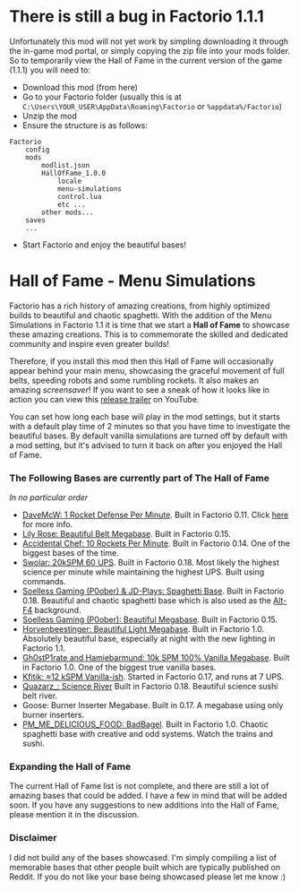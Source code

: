 # There is still a bug in Factorio 1.1.1

Unfortunately this mod will not yet work by simpling downloading it through the in-game mod portal, or simply copying the zip file into your mods folder. So to temporarily view the Hall of Fame in the current version of the game (1.1.1) you will need to:

- Download this mod (from here)
- Go to your Factorio folder (usually this is at `C:\Users\YOUR_USER\AppData\Roaming\Factorio` or `%appdata%/Factorio`)
- Unzip the mod
- Ensure the structure is as follows: 

```
Factorio 
    config
    mods
        modlist.json
        HallOfFame_1.0.0
            locale
            menu-simulations
            control.lua
            etc ...
        other mods...
    saves
    ...
```

- Start Factorio and enjoy the beautiful bases!

# Hall of Fame - Menu Simulations

Factorio has a rich history of amazing creations, from highly optimized builds to beautiful and chaotic spaghetti. With the addition of the Menu Simulations in Factorio 1.1 it is time that we start a **Hall of Fame** to showcase these amazing creations. This is to commemorate the skilled and dedicated community and inspire even greater builds! 

Therefore, if you install this mod then this Hall of Fame will occasionally appear behind your main menu, showcasing the graceful movement of full belts, speeding robots and some rumbling rockets. It also makes an amazing *screensaver*! If you want to see a sneak of how it looks like in action you can view this [release trailer](https://youtu.be/zERZh224IkI) on YouTube.

You can set how long each base will play in the mod settings, but it starts with a default play time of 2 minutes so that you have time to investigate the beautiful bases. By default vanilla simulations are turned off by default with a mod setting, but it's advised to turn it back on after you enjoyed the Hall of Fame. 

### The Following Bases are currently part of The Hall of Fame
*In no particular order*
- [DaveMcW: 1 Rocket Defense Per Minute](https://www.reddit.com/r/factorio/comments/3biwcf/one_minute_rocket_defense/). Built in Factorio 0.11. Click [here](https://alt-f4.blog/ALTF4-13) for more info.
- [Lily Rose: Beautiful Belt Megabase](https://forums.factorio.com/viewtopic.php?t=59716). Built in Factorio 0.15.
- [Accidental Chef: 10 Rockets Per Minute](https://www.reddit.com/r/factorio/comments/5osdaa/my_first_gigafactory_10_rockets_per_minute/). Built in Factorio 0.14. One of the biggest bases of the time.
- [Swolar: 20kSPM 60 UPS](https://www.reddit.com/r/factorio/comments/gely3v/20000_science_per_minute_hybrid_modular_megabase/). Built in Factorio 0.18. Most likely the highest science per minute while maintaining the highest UPS. Built using commands.
- [Soelless Gaming (P0ober) & JD-Plays: Spaghetti Base](https://www.youtube.com/watch?v=yUUT3C2Xevc&list=PLd4gX1UWnrsBkMQf2ZwyfjXLtdtEOOg13&index=85&ab_channel=SoellessGaming). Built in Factorio 0.18. Beautiful and chaotic spaghetti base which is also used as the [Alt-F4](https://alt-f4.blog/) background.
- [Soelless Gaming (P0ober): Beautiful Megabase](https://www.youtube.com/watch?v=jjtXHsv5E6M&ab_channel=SoellessGaming). Built in Factorio 0.15. 
- [Horvenbeestinger: Beautiful Light Megabase](https://www.reddit.com/r/factorio/comments/izym9l/turning_on_the_factory_2500spm/). Built in Factorio 1.0. Absolutely beautiful base, especially at night with the new lighting in Factorio 1.1.
- [Gh0stP1rate and Hamiebarmund: 10k SPM 100% Vanilla Megabase](https://www.reddit.com/r/factorio/comments/jpwydq/10k_spm_100_vanilla_megabase/). Built in Factorio 1.0. One of the biggest true vanilla bases.
- [Kfitik: ≈12 kSPM Vanilla-ish](https://www.reddit.com/r/factorio/comments/jcbsxs/177gw_of_solar/). Started in Factorio 0.17, and runs at 7 UPS.
- [Quazarz_: Science River](https://www.reddit.com/r/factorio/comments/bjxai2/science_river_reloaded_an_endgame_scalable_lab/) Built in Factorio 0.18. Beautiful science sushi belt river.
- Goose: Burner Inserter Megabase. Built in 0.17. A megabase using only burner inserters.
- [PM_ME_DELICIOUS_FOOD: BadBagel](https://www.reddit.com/r/factorio/comments/jl4gvh/you_guys_love_superspaghetti_so_as_promised_heres/). Built in Factorio 1.0. Chaotic spaghetti base with creative and odd systems. Watch the trains and sushi.

### Expanding the Hall of Fame
The current Hall of Fame list is not complete, and there are still a lot of amazing bases that could be added. I have a few in mind that will be added soon. If you have any suggestions to new additions into the Hall of Fame, please mention it in the discussion. 


### Disclaimer
I did not build any of the bases showcased. I'm simply compiling a list of  memorable bases that other people built which are typically published on Reddit. If you do not like your base being showcased please let me know :)